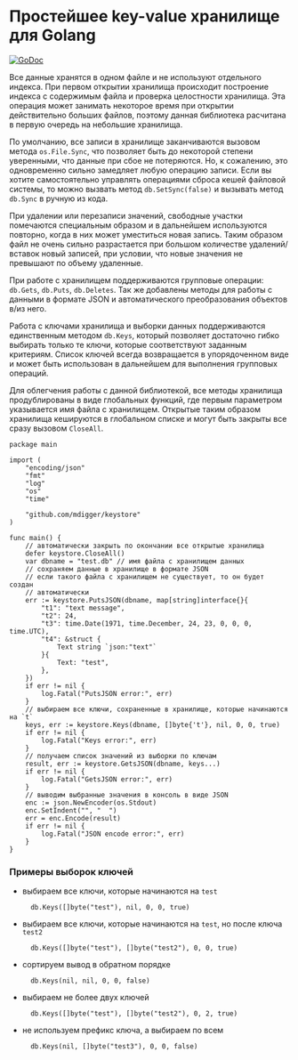 # Простейшее key-value хранилище для Golang

[![GoDoc](https://godoc.org/github.com/mdigger/keystore?status.svg)](https://godoc.org/github.com/mdigger/keystore)

Все данные хранятся в одном файле и не используют отдельного индекса.
При первом открытии хранилища происходит построение индекса с содержимым
файла и проверка целостности хранилища. Эта операция может занимать некоторое
время при открытии действительно больших файлов, поэтому данная библиотека
расчитана в первую очередь на небольшие хранилища.

По умолчанию, все записи в хранилище заканчиваются вызовом метода
`os.File.Sync`, что позволяет быть до некоторой степени уверенными, что
данные при сбое не потеряются. Но, к сожалению, это одновременно сильно
замедляет любую операцию записи. Если вы хотите самостоятельно управлять
операциями сброса кешей файловой системы, то можно вызвать метод
`db.SetSync(false)` и вызывать метод `db.Sync` в ручную из кода.

При удалении или перезаписи значений, свободные участки помечаются
специальным образом и в дальнейшем используются повторно, когда в них может
уместиться новая запись. Таким образом файл не очень сильно разрастается
при большом количестве удалений/вставок новый записей, при условии, что новые
значения не превышают по объему удаленные.

При работе с хранилищем поддерживаются групповые операции: `db.Gets`,
`db.Puts`, `db.Deletes`. Так же добавлены методы для работы с данными
в формате JSON и автоматического преобразования объектов в/из него.

Работа с ключами хранилища и выборки данных поддерживаются единственным
методом `db.Keys`, который позволяет достаточно гибко выбирать только те
ключи, которые соответствуют заданным критериям. Список ключей всегда
возвращается в упорядоченном виде и может быть использован в дальнейшем
для выполнения групповых операций.

Для облегчения работы с данной библиотекой, все методы хранилища
продублированы в виде глобальных функций, где первым параметром указывается
имя файла с хранилищем. Открытые таким образом хранилища кешируются в
глобальном списке и могут быть закрыты все сразу вызовом `CloseAll`.

```golang
package main

import (
	"encoding/json"
	"fmt"
	"log"
	"os"
	"time"

	"github.com/mdigger/keystore"
)

func main() {
	// автоматически закрыть по окончании все открытые хранилища
	defer keystore.CloseAll()
	var dbname = "test.db" // имя файла с хранилищем данных
	// сохраняем данные в хранилище в формате JSON
	// если такого файла с хранилищем не существует, то он будет создан
	// автоматически
	err := keystore.PutsJSON(dbname, map[string]interface{}{
		"t1": "text message",
		"t2": 24,
		"t3": time.Date(1971, time.December, 24, 23, 0, 0, 0, time.UTC),
		"t4": &struct {
			Text string `json:"text"`
		}{
			Text: "test",
		},
	})
	if err != nil {
		log.Fatal("PutsJSON error:", err)
	}
	// выбираем все ключи, сохраненные в хранилище, которые начинаются на `t`
	keys, err := keystore.Keys(dbname, []byte{'t'}, nil, 0, 0, true)
	if err != nil {
		log.Fatal("Keys error:", err)
	}
	// получаем список значений из выборки по ключам
	result, err := keystore.GetsJSON(dbname, keys...)
	if err != nil {
		log.Fatal("GetsJSON error:", err)
	}
	// выводим выбранные значения в консоль в виде JSON
	enc := json.NewEncoder(os.Stdout)
	enc.SetIndent("", "  ")
	err = enc.Encode(result)
	if err != nil {
		log.Fatal("JSON encode error:", err)
	}
}
```

### Примеры выборок ключей

- выбираем все ключи, которые начинаются на `test`

    	db.Keys([]byte("test"), nil, 0, 0, true)

- выбираем все ключи, которые начинаются на `test`, но после ключа `test2`

    	db.Keys([]byte("test"), []byte("test2"), 0, 0, true)

- сортируем вывод в обратном порядке

    	db.Keys(nil, nil, 0, 0, false)

- выбираем не более двух ключей

	    db.Keys([]byte("test"), []byte("test2"), 0, 2, true)

- не используем префикс ключа, а выбираем по всем

	    db.Keys(nil, []byte("test3"), 0, 0, false)
